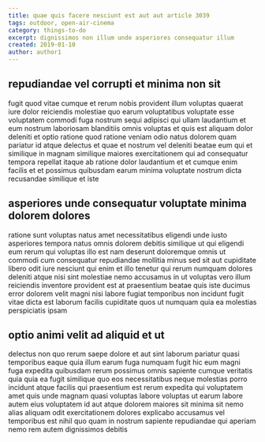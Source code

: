 ```yaml
---
title: quae quis facere nesciunt est aut aut article 3039
tags: outdoor, open-air-cinema
category: things-to-do
excerpt: dignissimos non illum unde asperiores consequatur illum
created: 2019-01-10
author: author1
---
```


## repudiandae vel corrupti et minima non sit

fugit quod vitae cumque et rerum nobis provident illum voluptas quaerat iure dolor reiciendis molestiae quo earum voluptatibus voluptate esse voluptatem commodi fuga nostrum sequi adipisci qui ullam laudantium et eum nostrum laboriosam blanditiis omnis voluptas et quis est aliquam dolor deleniti et optio ratione quod ratione veniam odio natus dolorem quam pariatur id atque delectus et quae et nostrum vel deleniti beatae eum qui et similique in magnam similique maiores exercitationem qui ad consequatur tempora repellat itaque ab ratione dolor laudantium et et cumque enim facilis et et possimus quibusdam earum minima voluptate nostrum dicta recusandae similique et iste

## asperiores unde consequatur voluptate minima dolorem dolores

ratione sunt voluptas natus amet necessitatibus eligendi unde iusto asperiores tempora natus omnis dolorem debitis similique ut qui eligendi eum rerum qui voluptas illo est nam deserunt doloremque omnis ut commodi cum consequatur repudiandae mollitia minus sed sit aut cupiditate libero odit iure nesciunt qui enim et illo tenetur qui rerum numquam dolores deleniti atque nisi sint molestiae nemo accusamus in ut voluptas vero illum reiciendis inventore provident est at praesentium beatae quis iste ducimus error dolorem velit magni nisi labore fugiat temporibus non incidunt fugit vitae dicta est laborum facilis cupiditate quos ut numquam quia ea molestias perspiciatis ipsam

## optio animi velit ad aliquid et ut

delectus non quo rerum saepe dolore et aut sint laborum pariatur quasi temporibus eaque quia illum earum fuga numquam fugit hic eum magni fuga expedita quibusdam rerum possimus omnis sapiente cumque veritatis quia quia ea fugit similique quo eos necessitatibus neque molestias porro incidunt atque facilis qui praesentium est rerum expedita qui voluptatem amet quis unde magnam quasi voluptas labore voluptas ut earum labore autem eius voluptatem id aut atque dolorem maiores sit minima sit nemo alias aliquam odit exercitationem dolores explicabo accusamus vel temporibus est nihil quo quam in nostrum sapiente repudiandae qui aperiam nemo rem autem dignissimos debitis
